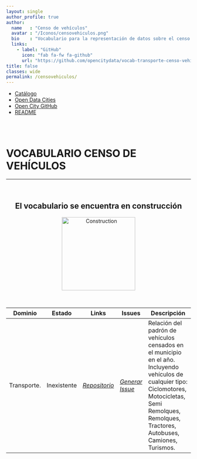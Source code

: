 ```yaml
---
layout: single
author_profile: true 
author:
  name   : "Censo de vehículos"
  avatar : "/Iconos/censovehiculos.png"
  bio    : "Vocabulario para la representación de datos sobre el censo de vehículos."
  links:
    - label: "GitHub"
      icon: "fab fa-fw fa-github"
      url: "https://github.com/opencitydata/vocab-transporte-censo-vehiculos"
title: false
classes: wide
permalink: /censovehiculos/
---
```

<head>
<link href="/CatalogoFEMP/stylesheet.css" rel="stylesheet"/>
  
  <nav class="style-4">
<ul class="menu-4">
	<li class="current"><a href="https://opencitydata.github.io/CatalogoFEMP/" data-hover="Catálogo">Catálogo</a></li>
	<li class="left"><a href="http://vocab.linkeddata.es/datosabiertos/" data-hover="Open Data Cities">Open Data Cities</a></li>
	<li class="left"><a href="https://github.com/opencitydata/" data-hover="Open City GitHub">Open City GitHub</a></li>
	<li class="left"><a href="https://github.com/opencitydata/vocab-transporte-censo-vehiculos/blob/main/README.md" data-hover="README">README</a></li>
</ul>
	</nav>
	<br><br>
  
</head>
<div id="bodyid">

<h1> VOCABULARIO CENSO DE VEHÍCULOS </h1>
</div>
  
---

&nbsp;
 
<h2 float="right" align="center"> El vocabulario se encuentra en construcción </h2>

<p float="right" align="center">   
<img src="/CatalogoFEMP/Iconos/constrA.png" alt="Construction" width="200"/>
</p>

&nbsp; &nbsp;
  
  
|Dominio |  Estado  |   Links   |   Issues   |   Descripción   | 
| -------- | -------- | --------- | ---------- | --------------- | 
|  Transporte. | Inexistente  |  *[Repositorio](https://github.com/opencitydata/vocab-transporte-censo-vehiculos)*   | *[Generar Issue](https://github.com/opencitydata/vocab-transporte-censo-vehiculos/issues)*  |  Relación del padrón de vehículos censados en el municipio en el año. Incluyendo vehículos de cualquier tipo: Ciclomotores, Motocicletas, Semi Remolques, Remolques, Tractores, Autobuses, Camiones, Turismos.   |   
 
  

 
&nbsp;

